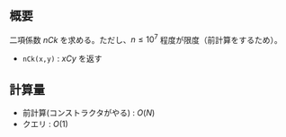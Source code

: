 ## 概要

二項係数 $nCk$ を求める。ただし、$n \leq 10^7$ 程度が限度（前計算をするため）。

- ```nCk(x,y)``` : $xCy$ を返す

## 計算量

- 前計算(コンストラクタがやる) : $O(N)$
- クエリ : $O(1)$